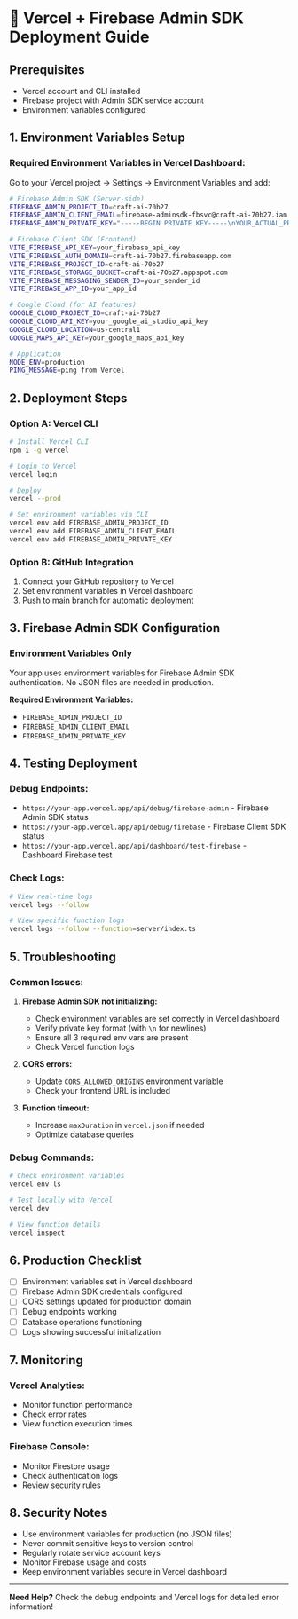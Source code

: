 # 🚀 Vercel + Firebase Admin SDK Deployment Guide

## **Prerequisites**
- Vercel account and CLI installed
- Firebase project with Admin SDK service account
- Environment variables configured

## **1. Environment Variables Setup**

### **Required Environment Variables in Vercel Dashboard:**

Go to your Vercel project → Settings → Environment Variables and add:

```bash
# Firebase Admin SDK (Server-side)
FIREBASE_ADMIN_PROJECT_ID=craft-ai-70b27
FIREBASE_ADMIN_CLIENT_EMAIL=firebase-adminsdk-fbsvc@craft-ai-70b27.iam.gserviceaccount.com
FIREBASE_ADMIN_PRIVATE_KEY="-----BEGIN PRIVATE KEY-----\nYOUR_ACTUAL_PRIVATE_KEY_HERE\n-----END PRIVATE KEY-----\n"

# Firebase Client SDK (Frontend)
VITE_FIREBASE_API_KEY=your_firebase_api_key
VITE_FIREBASE_AUTH_DOMAIN=craft-ai-70b27.firebaseapp.com
VITE_FIREBASE_PROJECT_ID=craft-ai-70b27
VITE_FIREBASE_STORAGE_BUCKET=craft-ai-70b27.appspot.com
VITE_FIREBASE_MESSAGING_SENDER_ID=your_sender_id
VITE_FIREBASE_APP_ID=your_app_id

# Google Cloud (for AI features)
GOOGLE_CLOUD_PROJECT_ID=craft-ai-70b27
GOOGLE_CLOUD_API_KEY=your_google_ai_studio_api_key
GOOGLE_CLOUD_LOCATION=us-central1
GOOGLE_MAPS_API_KEY=your_google_maps_api_key

# Application
NODE_ENV=production
PING_MESSAGE=ping from Vercel
```

## **2. Deployment Steps**

### **Option A: Vercel CLI**
```bash
# Install Vercel CLI
npm i -g vercel

# Login to Vercel
vercel login

# Deploy
vercel --prod

# Set environment variables via CLI
vercel env add FIREBASE_ADMIN_PROJECT_ID
vercel env add FIREBASE_ADMIN_CLIENT_EMAIL
vercel env add FIREBASE_ADMIN_PRIVATE_KEY
```

### **Option B: GitHub Integration**
1. Connect your GitHub repository to Vercel
2. Set environment variables in Vercel dashboard
3. Push to main branch for automatic deployment

## **3. Firebase Admin SDK Configuration**

### **Environment Variables Only**
Your app uses environment variables for Firebase Admin SDK authentication. No JSON files are needed in production.

**Required Environment Variables:**
- `FIREBASE_ADMIN_PROJECT_ID`
- `FIREBASE_ADMIN_CLIENT_EMAIL` 
- `FIREBASE_ADMIN_PRIVATE_KEY`

## **4. Testing Deployment**

### **Debug Endpoints:**
- `https://your-app.vercel.app/api/debug/firebase-admin` - Firebase Admin SDK status
- `https://your-app.vercel.app/api/debug/firebase` - Firebase Client SDK status
- `https://your-app.vercel.app/api/dashboard/test-firebase` - Dashboard Firebase test

### **Check Logs:**
```bash
# View real-time logs
vercel logs --follow

# View specific function logs
vercel logs --follow --function=server/index.ts
```

## **5. Troubleshooting**

### **Common Issues:**

1. **Firebase Admin SDK not initializing:**
   - Check environment variables are set correctly in Vercel dashboard
   - Verify private key format (with `\n` for newlines)
   - Ensure all 3 required env vars are present
   - Check Vercel function logs

2. **CORS errors:**
   - Update `CORS_ALLOWED_ORIGINS` environment variable
   - Check your frontend URL is included

3. **Function timeout:**
   - Increase `maxDuration` in `vercel.json` if needed
   - Optimize database queries

### **Debug Commands:**
```bash
# Check environment variables
vercel env ls

# Test locally with Vercel
vercel dev

# View function details
vercel inspect
```

## **6. Production Checklist**

- [ ] Environment variables set in Vercel dashboard
- [ ] Firebase Admin SDK credentials configured
- [ ] CORS settings updated for production domain
- [ ] Debug endpoints working
- [ ] Database operations functioning
- [ ] Logs showing successful initialization

## **7. Monitoring**

### **Vercel Analytics:**
- Monitor function performance
- Check error rates
- View function execution times

### **Firebase Console:**
- Monitor Firestore usage
- Check authentication logs
- Review security rules

## **8. Security Notes**

- Use environment variables for production (no JSON files)
- Never commit sensitive keys to version control
- Regularly rotate service account keys
- Monitor Firebase usage and costs
- Keep environment variables secure in Vercel dashboard

---

**Need Help?** Check the debug endpoints and Vercel logs for detailed error information!
